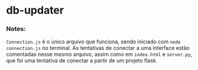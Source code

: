 # db-updater
### Notes:
<code>Connection.js</code> é o único arquivo que funciona, sendo iniciado com <code>node connection.js</code> no terminal. As tentativas de conectar a uma interface estão comentadas nesse mesmo arquivo, assim como em <code>index.html</code> e <code>server.py</code>, que foi uma tentativa de conectar a partir de um projeto flask.
